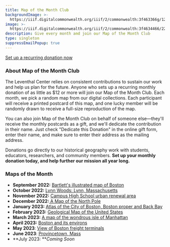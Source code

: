 ```yaml
---
title: Map of the Month Club
backgroundImage: >-
  https://iiif.digitalcommonwealth.org/iiif/2/commonwealth:3f463366g/1292,3248,8404,3417/1200,/0/default.jpg
image: >-
  https://iiif.digitalcommonwealth.org/iiif/2/commonwealth:3f4634466/2291,2158,3532,2116/1200,/0/default.jpg
description: Give every month and join our Map of the Month Club
type: singleton
suppressEmailPopup: true
---
```


<a class="btn btn-primary btn-primary-outline btn-sm" href="#/?form=MAPOFTHEMONTH">Set up a recurring donation now</a>

### About Map of the Month Club

The Leventhal Center relies on consistent contributions to sustain our work and help us plan for the future. Anyone who sets up a recurring monthly donation of as little as $12 or more will join our Map of the Month Club. Each month, we pick a random map from our digital collections. Each participant will receive a printed postcard of this map, and one lucky member will be randomly drawn to receive a full-size reproduction of the map.

You can also join Map of the Month Club on behalf of someone else—they'll receive the monthly postcards as a gift, and we'll dedicate the contribution in their name. Just check "Dedicate this Donation" in the online gift form, enter their name, and make sure to enter their address as the mailing address.

Donations go directly to our historical geography work with students, educators, researchers, and community members. **Set up your monthly donation today, and help further our mission all year long.**

### Maps of the Month

* **September 2022:** [Bartlett's illustrated map of Boston](https://collections.leventhalmap.org/search/commonwealth:9s161g99j)
* **October 2022:** [Lynn Woods: Lynn, Massachusetts](https://collections.leventhalmap.org/search/commonwealth:x633fc04p)
* **November 2022:** [Campus High School urban renewal area](https://collections.leventhalmap.org/search/commonwealth:7h14cv859)
* **December 2022:**[ A Map of the North Pole](https://collections.leventhalmap.org/search/commonwealth:x059cf033)
* **January 2023:** [Atlas of the City of Boston, Boston proper and Back Bay](https://collections.leventhalmap.org/search/commonwealth:1257bn91r)
* **February 2023:** [Geological Map of the United States](https://collections.leventhalmap.org/search/commonwealth:7h149x508)
* **March 2023:** [A map of the wondrous isle of Manhattan](https://collections.leventhalmap.org/search/commonwealth:0r96fm88c)
* **April 2023:** [Boston and its environs](https://collections.leventhalmap.org/search/commonwealth:x633f9714)
* **May 2023**: [View of Boston freight terminals](https://collections.leventhalmap.org/search/commonwealth:df65xz27g)
* **June 2023**: [Provincetown, Mass](https://collections.leventhalmap.org/search/commonwealth:x633f932f)
* **July 2023: ***Coming Soon*
